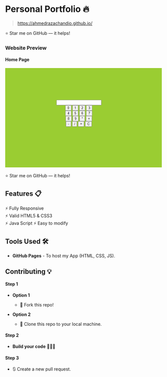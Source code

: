 # Personal Portfolio 🔥
> https://ahmedrazachandio.github.io/

:star: Star me on GitHub — it helps!

### Website Preview
#### Home Page
<img src="website_images/Screen_1.png" width="900">



:star: Star me on GitHub — it helps!

## Features 📋
⚡️ Fully Responsive\
⚡️ Valid HTML5 & CSS3\
⚡️ Java Script
⚡️ Easy to modify






## Tools Used 🛠️
* <b>GitHub Pages</b> - To host my App (HTML, CSS, JS).

## Contributing 💡
#### Step 1

- **Option 1**
    - 🍴 Fork this repo!

- **Option 2**
    - 👯 Clone this repo to your local machine.


#### Step 2

- **Build your code** 🔨🔨🔨

#### Step 3

- 🔃 Create a new pull request.


